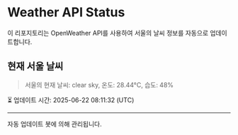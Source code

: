 
# Weather API Status

이 리포지토리는 OpenWeather API를 사용하여 서울의 날씨 정보를 자동으로 업데이트합니다.

## 현재 서울 날씨
> 서울의 현재 날씨: clear sky, 온도: 28.44°C, 습도: 48%

⏳ 업데이트 시간: 2025-06-22 08:11:32 (UTC)

---
자동 업데이트 봇에 의해 관리됩니다.
